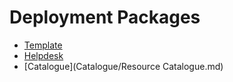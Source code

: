 # Deployment Packages

- [Template](Template/Template.md)
- [Helpdesk](Helpdesk/Helpdesk.md)
- [Catalogue](Catalogue/Resource Catalogue.md)
